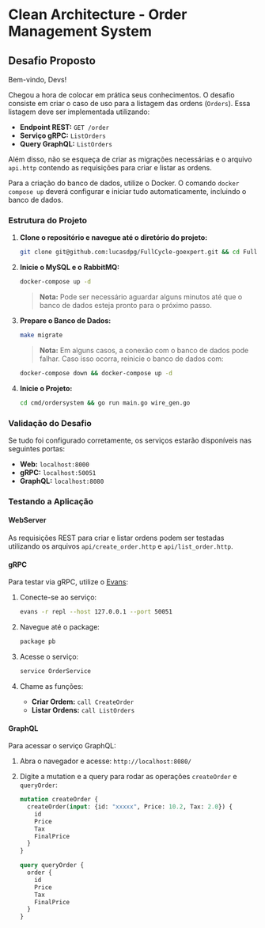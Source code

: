 # Clean Architecture - Order Management System

## Desafio Proposto

Bem-vindo, Devs!

Chegou a hora de colocar em prática seus conhecimentos. O desafio consiste em criar o caso de uso para a listagem das ordens (`Orders`). Essa listagem deve ser implementada utilizando:

- **Endpoint REST:** `GET /order`
- **Serviço gRPC:** `ListOrders`
- **Query GraphQL:** `ListOrders`

Além disso, não se esqueça de criar as migrações necessárias e o arquivo `api.http` contendo as requisições para criar e listar as ordens.

Para a criação do banco de dados, utilize o Docker. O comando `docker compose up` deverá configurar e iniciar tudo automaticamente, incluindo o banco de dados.

### Estrutura do Projeto

1. **Clone o repositório e navegue até o diretório do projeto:**

    ```bash
    git clone git@github.com:lucasdpg/FullCycle-goexpert.git && cd FullCycle-goexpert/Clean-Architecture
    ```

2. **Inicie o MySQL e o RabbitMQ:**

    ```bash
    docker-compose up -d
    ```

    > **Nota:** Pode ser necessário aguardar alguns minutos até que o banco de dados esteja pronto para o próximo passo.

3. **Prepare o Banco de Dados:**

    ```bash
    make migrate
    ```

    > **Nota:** Em alguns casos, a conexão com o banco de dados pode falhar. Caso isso ocorra, reinicie o banco de dados com:

    ```bash
    docker-compose down && docker-compose up -d
    ```

4. **Inicie o Projeto:**

    ```bash
    cd cmd/ordersystem && go run main.go wire_gen.go
    ```

### Validação do Desafio

Se tudo foi configurado corretamente, os serviços estarão disponíveis nas seguintes portas:

- **Web:** `localhost:8000`
- **gRPC:** `localhost:50051`
- **GraphQL:** `localhost:8080`

### Testando a Aplicação

#### WebServer

As requisições REST para criar e listar ordens podem ser testadas utilizando os arquivos `api/create_order.http` e `api/list_order.http`.

#### gRPC

Para testar via gRPC, utilize o [Evans](https://github.com/ktr0731/evans):

1. Conecte-se ao serviço:

    ```bash
    evans -r repl --host 127.0.0.1 --port 50051
    ```

2. Navegue até o package:

    ```bash
    package pb
    ```

3. Acesse o serviço:

    ```bash
    service OrderService
    ```

4. Chame as funções:

    - **Criar Ordem:** `call CreateOrder`
    - **Listar Ordens:** `call ListOrders`

#### GraphQL

Para acessar o serviço GraphQL:

1. Abra o navegador e acesse: `http://localhost:8080/`
2. Digite a mutation e a query para rodar as operações `createOrder` e `queryOrder`:

    ```graphql
    mutation createOrder {
      createOrder(input: {id: "xxxxx", Price: 10.2, Tax: 2.0}) {
        id
        Price
        Tax
        FinalPrice
      }
    }

    query queryOrder {
      order {
        id
        Price
        Tax
        FinalPrice
      }
    }
    ```
